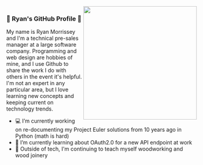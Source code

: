 <img width="300px" align="right" src="https://avatars0.githubusercontent.com/u/905119?s=460&u=02e4e2f81c81e3c9853902181ab7c1427a6dca92&v=4"/>

### 👋 Ryan's GitHub Profile 👋

My name is Ryan Morrissey and I'm a technical pre-sales manager at a large software company. Programming and web design are hobbies of mine, and I use Github to share the work I do with others in the event it's helpful. I'm not an expert in any particular area, but I love learning new concepts and keeping current on technology trends.

- 💻 I’m currently working on re-documenting my Project Euler solutions from 10 years ago in Python (math is hard)
- 🌱 I’m currently learning about OAuth2.0 for a new API endpoint at work
- 🧰 Outside of tech, I'm continuing to teach myself woodworking and wood joinery
